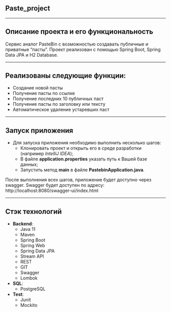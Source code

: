 ## Paste_project

____
## Описание проекта и его функциональность

Сервис аналог PasteBin с возможностью создавать публичные и приватные “пасты”. Проект реализован с помощью Spring Boot, Spring Data JPA и H2 Database.

____
## Реализованы следующие функции:

* Создание новой пасты
* Получение пасты по ссылке
* Получение последних 10 публичных паст
* Получение пасты по заголовку или тексту
* Автоматическое удаление устаревших паст

___
## Запуск приложения
* Для запуска приложения необходимо выполнить несколько шагов:
  - Клонировать проект и открыть его в среде разработки (например *IntelliJ IDEA*);
  - В файле **application.properties** указать путь к Вашей базе данных;
  - Запустить метод **main** в файле **PastebinApplication.java**.

После выполнения всех шагов, приложение будет доступно через swagger.
Swagger будет доступен по адресу: http://localhost:8080/swagger-ui/index.html

___
## Стэк технологий
* **Backend**:
    - Java 11
    - Maven
    - Spring Boot
    - Spring Web
    - Spring Data JPA
    - Stream API
    - REST
    - GIT
    - Swagger
    - Lombok
* **SQL**:
    - PostgreSQL
* **Test**:
    - Junit
    - Mockito
